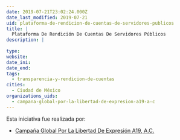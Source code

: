 ```yaml
---
date: 2019-07-21T23:02:24.000Z
date_last_modified: 2019-07-21
uid: plataforma-de-rendicion-de-cuentas-de-servidores-publicos
title: |
  Plataforma De Rendición De Cuentas De Servidores Públicos
description: |
  
type: 
website: 
date_ini: 
date_end: 
tags:
  - transparencia-y-rendicion-de-cuentas
cities: 
  - Ciudad de México
organizations_uids:
  - campana-global-por-la-libertad-de-expresion-a19-a-c
---
```


Esta iniciativa fue realizada por:

- [Campaña Global Por La Libertad De Expresión A19, A.C.](/organizaciones/campana-global-por-la-libertad-de-expresion-a19-a-c)
